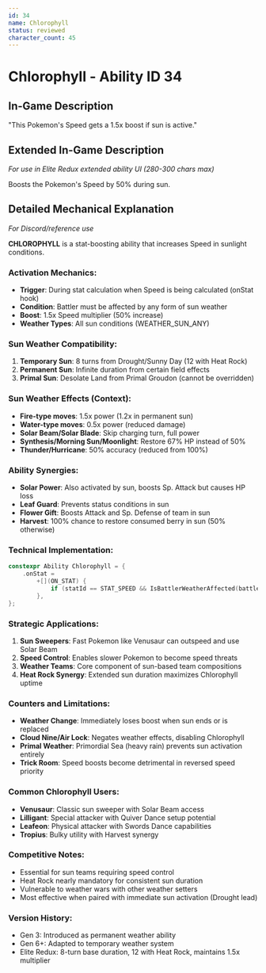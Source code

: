 ```yaml
---
id: 34
name: Chlorophyll
status: reviewed
character_count: 45
---
```


# Chlorophyll - Ability ID 34

## In-Game Description
"This Pokemon's Speed gets a 1.5x boost if sun is active."

## Extended In-Game Description
*For use in Elite Redux extended ability UI (280-300 chars max)*

Boosts the Pokemon's Speed by 50% during sun.

## Detailed Mechanical Explanation
*For Discord/reference use*

**CHLOROPHYLL** is a stat-boosting ability that increases Speed in sunlight conditions.

### Activation Mechanics:
- **Trigger**: During stat calculation when Speed is being calculated (onStat hook)
- **Condition**: Battler must be affected by any form of sun weather
- **Boost**: 1.5x Speed multiplier (50% increase)
- **Weather Types**: All sun conditions (WEATHER_SUN_ANY)

### Sun Weather Compatibility:
1. **Temporary Sun**: 8 turns from Drought/Sunny Day (12 with Heat Rock)
2. **Permanent Sun**: Infinite duration from certain field effects
3. **Primal Sun**: Desolate Land from Primal Groudon (cannot be overridden)

### Sun Weather Effects (Context):
- **Fire-type moves**: 1.5x power (1.2x in permanent sun)
- **Water-type moves**: 0.5x power (reduced damage)
- **Solar Beam/Solar Blade**: Skip charging turn, full power
- **Synthesis/Morning Sun/Moonlight**: Restore 67% HP instead of 50%
- **Thunder/Hurricane**: 50% accuracy (reduced from 100%)

### Ability Synergies:
- **Solar Power**: Also activated by sun, boosts Sp. Attack but causes HP loss
- **Leaf Guard**: Prevents status conditions in sun
- **Flower Gift**: Boosts Attack and Sp. Defense of team in sun
- **Harvest**: 100% chance to restore consumed berry in sun (50% otherwise)

### Technical Implementation:
```c
constexpr Ability Chlorophyll = {
    .onStat =
        +[](ON_STAT) {
            if (statId == STAT_SPEED && IsBattlerWeatherAffected(battler, WEATHER_SUN_ANY)) *stat *= 1.5;
        },
};
```

### Strategic Applications:
1. **Sun Sweepers**: Fast Pokemon like Venusaur can outspeed and use Solar Beam
2. **Speed Control**: Enables slower Pokemon to become speed threats
3. **Weather Teams**: Core component of sun-based team compositions
4. **Heat Rock Synergy**: Extended sun duration maximizes Chlorophyll uptime

### Counters and Limitations:
- **Weather Change**: Immediately loses boost when sun ends or is replaced
- **Cloud Nine/Air Lock**: Negates weather effects, disabling Chlorophyll
- **Primal Weather**: Primordial Sea (heavy rain) prevents sun activation entirely
- **Trick Room**: Speed boosts become detrimental in reversed speed priority

### Common Chlorophyll Users:
- **Venusaur**: Classic sun sweeper with Solar Beam access
- **Lilligant**: Special attacker with Quiver Dance setup potential
- **Leafeon**: Physical attacker with Swords Dance capabilities
- **Tropius**: Bulky utility with Harvest synergy

### Competitive Notes:
- Essential for sun teams requiring speed control
- Heat Rock nearly mandatory for consistent sun duration
- Vulnerable to weather wars with other weather setters
- Most effective when paired with immediate sun activation (Drought lead)

### Version History:
- Gen 3: Introduced as permanent weather ability
- Gen 6+: Adapted to temporary weather system
- Elite Redux: 8-turn base duration, 12 with Heat Rock, maintains 1.5x multiplier